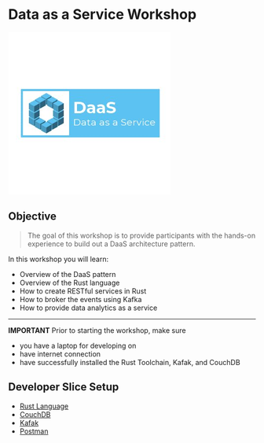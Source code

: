 # Data as a Service Workshop

![](cover_small.jpg)

## Objective
> The goal of this workshop is to provide participants with the hands-on experience to build out a DaaS architecture pattern.

In this workshop you will learn: 
+ Overview of the DaaS pattern
+ Overview of the Rust language
+ How to create RESTful services in Rust
+ How to broker the events using Kafka
+ How to provide data analytics as a service

---

**IMPORTANT**
Prior to starting the workshop, make sure 

+ you have a laptop for developing on
+ have internet connection
+ have successfully installed the Rust Toolchain, Kafak, and CouchDB

## Developer Slice Setup
- [Rust Language](../docs/reference-rust.md)
- [CouchDB](../docs/reference-couchdb.md)
- [Kafak](../docs/reference-kafka.md)
- [Postman](./docs/reference-postman.md)